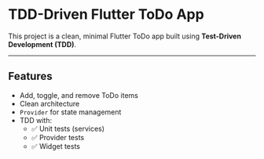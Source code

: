 # TDD-Driven Flutter ToDo App

This project is a clean, minimal Flutter ToDo app built using **Test-Driven Development (TDD)**.

---

## Features

- Add, toggle, and remove ToDo items
- Clean architecture
- `Provider` for state management
- TDD with:
  - ✅ Unit tests (services)
  - ✅ Provider tests
  - ✅ Widget tests
  